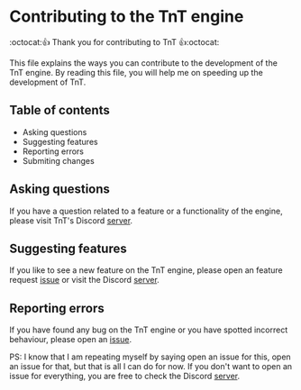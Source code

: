 # Contributing to the TnT engine
:octocat::+1: Thank you for contributing to TnT :+1::octocat:

This file explains the ways you can contribute to the development of the TnT engine. By reading this file, you will help me on speeding up the development of TnT.

## Table of contents
- Asking questions
- Suggesting features
- Reporting errors
- Submiting changes


## Asking questions
If you have a question related to a feature or a functionality of the engine, please visit TnT's Discord [server](https://discord.gg/s5Y9VCR).

## Suggesting features
If you like to see a new feature on the TnT engine, please open an feature request [issue](https://github.com/TerensTare/tnt/issues) or visit the Discord [server](https://discord.gg/s5Y9VCR).

## Reporting errors
If you have found any bug on the TnT engine or you have spotted incorrect behaviour, please open an [issue](https://github.com/TerensTare/tnt/issues).

PS: I know that I am repeating myself by saying open an issue for this, open an issue for that, but that is all I can do for now. If you don't want to open an issue for everything, you are free to check the Discord [server](https://discord.gg/s5Y9VCR).